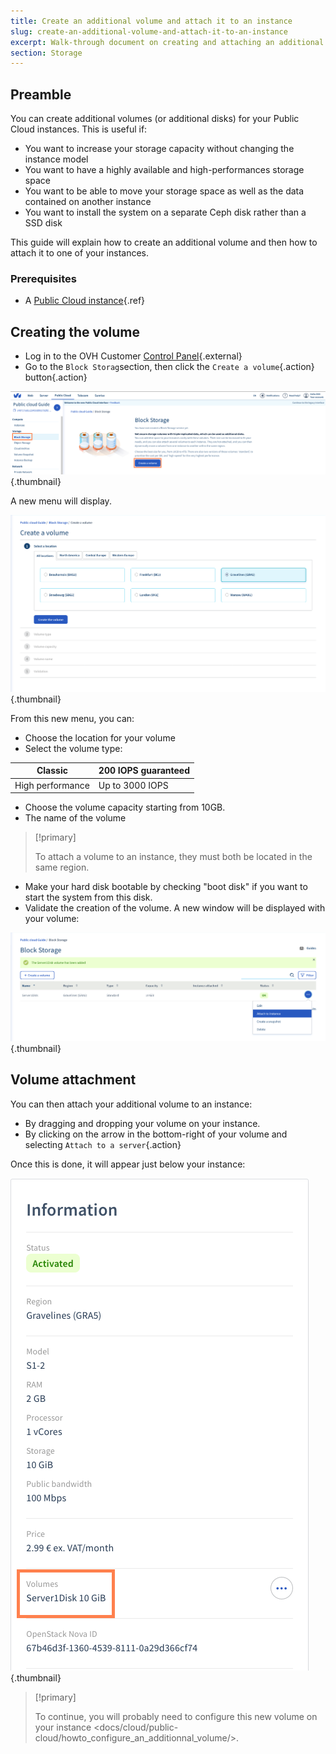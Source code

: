 ```yaml
---
title: Create an additional volume and attach it to an instance
slug: create-an-additional-volume-and-attach-it-to-an-instance
excerpt: Walk-through document on creating and attaching an additional hard disk to a cloud server.
section: Storage
---
```



## Preamble
You can create additional volumes (or additional disks) for your Public Cloud instances. This is useful if:

- You want to increase your storage capacity without changing the instance model
- You want to have a highly available and high-performances storage space
- You want to be able to move your storage space as well as the data contained on another instance
- You want to install the system on a separate Ceph disk rather than a SSD disk

This guide will explain how to create an additional volume and then how to attach it to one of your instances.


### Prerequisites
- A [Public Cloud instance](../first_steps_start_my_first_server_within_3_minutes/guide.en-gb.md){.ref}


## Creating the volume
- Log in to the OVH Customer [Control Panel](https://www.ovh.com/manager/public-cloud/){.external}
- Go to the `Block Storag`section, then click the `Create a volume`{.action} button{.action}

![public-cloud](images/attach-volume-1.png){.thumbnail}

A new menu will display.

![public-cloud](images/attach-volume-2.png){.thumbnail}


From this new menu, you can:

- Choose the location for your volume
- Select the volume type:

|Classic|200 IOPS guaranteed|
|---|---|
|High performance|Up to 3000 IOPS|

- Choose the volume capacity starting from 10GB.
- The name of the volume


> [!primary]
>
> To attach a volume to an instance, they must both
> be located in the same region.
> 

- Make your hard disk bootable by checking "boot disk" if you want to start the system from this disk.
- Validate the creation of the volume.
A new window will be displayed with your volume:

![public-cloud](images/attach-volume-7.png){.thumbnail}



## Volume attachment
You can then attach your additional volume to an instance:

- By dragging and dropping your volume on your instance.
- By clicking on the arrow in the bottom-right of your volume and selecting `Attach to a server`{.action}

Once this is done, it will appear just below your instance:


![public-cloud](images/attach-volume-9.png){.thumbnail}



> [!primary]
>
> To continue, you will probably need to configure this
> new volume on your instance
> <docs/cloud/public-cloud/howto_configure_an_additionnal_volume/>.
> 
